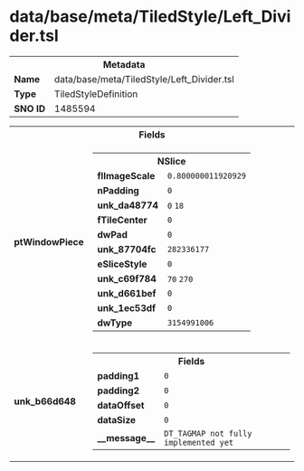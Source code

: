<h1>data/base/meta/TiledStyle/Left_Divider.tsl</h1><table><tr><th colspan="100%">Metadata</th></tr><tr><td><b>Name</b></td><td>data/base/meta/TiledStyle/Left_Divider.tsl</td></tr><tr><td><b>Type</b></td><td>TiledStyleDefinition</td></tr><tr><td><b>SNO ID</b></td><td>1485594</td></tr></table>

<table><tr><th colspan="100%">Fields</th></tr><tr><td><b>ptWindowPiece</b></td><td><table><tr><th colspan="100%">NSlice</th></tr><tr><td><b>flImageScale</b></td><td><code>0.800000011920929</code></td></tr><tr><td><b>nPadding</b></td><td><code>0</code></td></tr><tr><td><b>unk_da48774</b></td><td><code>0</code>
<code>18</code>
</td></tr><tr><td><b>fTileCenter</b></td><td><code>0</code></td></tr><tr><td><b>dwPad</b></td><td><code>0</code></td></tr><tr><td><b>unk_87704fc</b></td><td><code>282336177</code></td></tr><tr><td><b>eSliceStyle</b></td><td><code>0</code></td></tr><tr><td><b>unk_c69f784</b></td><td><code>70</code>
<code>270</code>
</td></tr><tr><td><b>unk_d661bef</b></td><td><code>0</code></td></tr><tr><td><b>unk_1ec53df</b></td><td><code>0</code></td></tr><tr><td><b>dwType</b></td><td><code>3154991006</code></td></tr></table>


</td></tr><tr><td><b>unk_b66d648</b></td><td><table><tr><th colspan="100%">Fields</th></tr><tr><td><b>padding1</b></td><td><code>0</code></td></tr><tr><td><b>padding2</b></td><td><code>0</code></td></tr><tr><td><b>dataOffset</b></td><td><code>0</code></td></tr><tr><td><b>dataSize</b></td><td><code>0</code></td></tr><tr><td><b>__message__</b></td><td><code>DT_TAGMAP not fully implemented yet</code></td></tr></table>

</td></tr></table>

